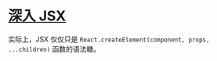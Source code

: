 # [深入 JSX](https://react.docschina.org/docs/jsx-in-depth.html)

实际上，JSX 仅仅只是 `React.createElement(component, props, ...children)` 函数的语法糖。




